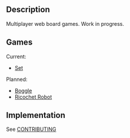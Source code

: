 ## Description 
Multiplayer web board games. Work in progress.

## Games

Current:

* [Set](https://en.wikipedia.org/wiki/Set_(card_game))

Planned:
* [Boggle](https://en.wikipedia.org/wiki/Boggle)
* [Ricochet Robot](https://en.wikipedia.org/wiki/Ricochet_Robot)

## Implementation

See [CONTRIBUTING](CONTRIBUTING.md)
